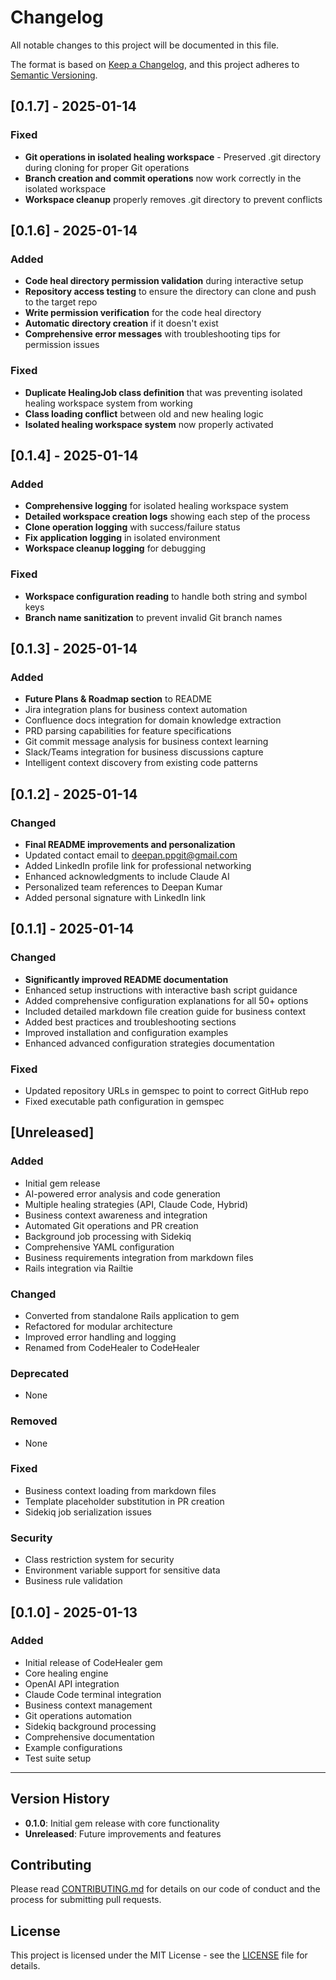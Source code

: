 # Changelog

All notable changes to this project will be documented in this file.

The format is based on [Keep a Changelog](https://keepachangelog.com/en/1.0.0/),
and this project adheres to [Semantic Versioning](https://semver.org/spec/v2.0.0.html).

## [0.1.7] - 2025-01-14

### Fixed
- **Git operations in isolated healing workspace** - Preserved .git directory during cloning for proper Git operations
- **Branch creation and commit operations** now work correctly in the isolated workspace
- **Workspace cleanup** properly removes .git directory to prevent conflicts

## [0.1.6] - 2025-01-14

### Added
- **Code heal directory permission validation** during interactive setup
- **Repository access testing** to ensure the directory can clone and push to the target repo
- **Write permission verification** for the code heal directory
- **Automatic directory creation** if it doesn't exist
- **Comprehensive error messages** with troubleshooting tips for permission issues

### Fixed
- **Duplicate HealingJob class definition** that was preventing isolated healing workspace system from working
- **Class loading conflict** between old and new healing logic
- **Isolated healing workspace system** now properly activated

## [0.1.4] - 2025-01-14

### Added
- **Comprehensive logging** for isolated healing workspace system
- **Detailed workspace creation logs** showing each step of the process
- **Clone operation logging** with success/failure status
- **Fix application logging** in isolated environment
- **Workspace cleanup logging** for debugging

### Fixed
- **Workspace configuration reading** to handle both string and symbol keys
- **Branch name sanitization** to prevent invalid Git branch names

## [0.1.3] - 2025-01-14

### Added
- **Future Plans & Roadmap section** to README
- Jira integration plans for business context automation
- Confluence docs integration for domain knowledge extraction
- PRD parsing capabilities for feature specifications
- Git commit message analysis for business context learning
- Slack/Teams integration for business discussions capture
- Intelligent context discovery from existing code patterns

## [0.1.2] - 2025-01-14

### Changed
- **Final README improvements and personalization**
- Updated contact email to deepan.ppgit@gmail.com
- Added LinkedIn profile link for professional networking
- Enhanced acknowledgments to include Claude AI
- Personalized team references to Deepan Kumar
- Added personal signature with LinkedIn link

## [0.1.1] - 2025-01-14

### Changed
- **Significantly improved README documentation**
- Enhanced setup instructions with interactive bash script guidance
- Added comprehensive configuration explanations for all 50+ options
- Included detailed markdown file creation guide for business context
- Added best practices and troubleshooting sections
- Improved installation and configuration examples
- Enhanced advanced configuration strategies documentation

### Fixed
- Updated repository URLs in gemspec to point to correct GitHub repo
- Fixed executable path configuration in gemspec

## [Unreleased]

### Added
- Initial gem release
- AI-powered error analysis and code generation
- Multiple healing strategies (API, Claude Code, Hybrid)
- Business context awareness and integration
- Automated Git operations and PR creation
- Background job processing with Sidekiq
- Comprehensive YAML configuration
- Business requirements integration from markdown files
- Rails integration via Railtie

### Changed
- Converted from standalone Rails application to gem
- Refactored for modular architecture
- Improved error handling and logging
- Renamed from CodeHealer to CodeHealer

### Deprecated
- None

### Removed
- None

### Fixed
- Business context loading from markdown files
- Template placeholder substitution in PR creation
- Sidekiq job serialization issues

### Security
- Class restriction system for security
- Environment variable support for sensitive data
- Business rule validation

## [0.1.0] - 2025-01-13

### Added
- Initial release of CodeHealer gem
- Core healing engine
- OpenAI API integration
- Claude Code terminal integration
- Business context management
- Git operations automation
- Sidekiq background processing
- Comprehensive documentation
- Example configurations
- Test suite setup

---

## Version History

- **0.1.0**: Initial gem release with core functionality
- **Unreleased**: Future improvements and features

## Contributing

Please read [CONTRIBUTING.md](CONTRIBUTING.md) for details on our code of conduct and the process for submitting pull requests.

## License

This project is licensed under the MIT License - see the [LICENSE](LICENSE.txt) file for details.
